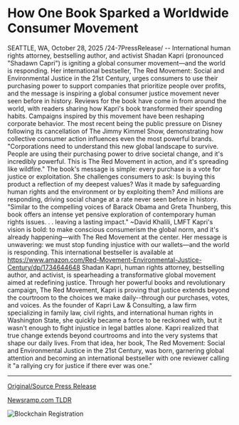 # How One Book Sparked a Worldwide Consumer Movement

SEATTLE, WA, October 28, 2025 /24-7PressRelease/ -- International human rights attorney, bestselling author, and activist Shadan Kapri (pronounced "Shadawn Capri") is igniting a global consumer movement—and the world is responding.  Her international bestseller, The Red Movement: Social and Environmental Justice in the 21st Century, urges consumers to use their purchasing power to support companies that prioritize people over profits, and the message is inspiring a global consumer justice movement never seen before in history.   Reviews for the book have come in from around the world, with readers sharing how Kapri's book transformed their spending habits. Campaigns inspired by this movement have been reshaping corporate behavior. The most recent being the public pressure on Disney following its cancellation of The Jimmy Kimmel Show, demonstrating how collective consumer action influences even the most powerful brands.  "Corporations need to understand this new global landscape to survive. People are using their purchasing power to drive societal change, and it's incredibly powerful. This is The Red Movement in action, and it's spreading like wildfire."   The book's message is simple: every purchase is a vote for justice or exploitation. She challenges consumers to ask: Is buying this product a reflection of my deepest values? Was it made by safeguarding human rights and the environment or by exploiting them? And millions are responding, driving social change at a rate never seen before in history.   "Similar to the compelling voices of Barack Obama and Greta Thunberg, this book offers an intense yet pensive exploration of contemporary human rights issues. . . leaving a lasting impact." ~David Khalili, LMFT  Kapri's vision is bold: to make conscious consumerism the global norm, and it's already happening—with The Red Movement at the center. Her message is unwavering: we must stop funding injustice with our wallets—and the world is responding.   This international bestseller is available at  https://www.amazon.com/Red-Movement-Environmental-Justice-Century/dp/1734644648  Shadan Kapri, human rights attorney, bestselling author, and activist, is spearheading a transformative global movement aimed at redefining justice. Through her powerful books and revolutionary campaign, The Red Movement, Kapri is proving that justice extends beyond the courtroom to the choices we make daily--through our purchases, votes, and voices.   As the founder of Kapri Law & Consulting, a law firm specializing in family law, civil rights, and international human rights in Washington State, she quickly became a force to be reckoned with, but it wasn't enough to fight injustice in legal battles alone. Kapri realized that true change extends beyond courtrooms and into the very systems that shape our daily lives. From that idea, her book, The Red Movement: Social and Environmental Justice in the 21st Century, was born, garnering global attention and becoming an international bestseller with one reviewer calling it "a rallying cry for justice if there ever was one." 

---

[Original/Source Press Release](https://www.24-7pressrelease.com/press-release/528022/how-one-book-sparked-a-worldwide-consumer-movement)
                    

[Newsramp.com TLDR](https://newsramp.com/curated-news/shadan-kapri-s-red-movement-ignites-global-consumer-justice-revolution/80ea90430a93ad20820bbbb297fd4b0e) 

 

 



![Blockchain Registration](https://cdn.newsramp.app/24-7PressRelease/qrcode/2510/28/waitqla4.webp)